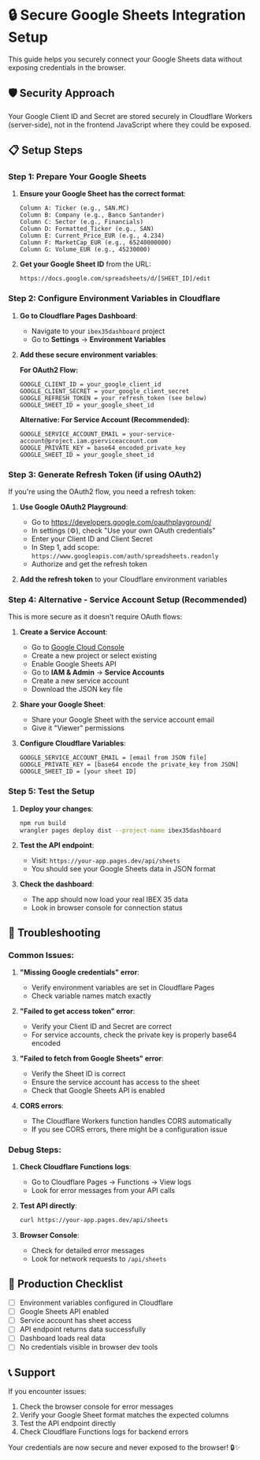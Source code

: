 # 🔒 Secure Google Sheets Integration Setup

This guide helps you securely connect your Google Sheets data without exposing credentials in the browser.

## 🛡️ Security Approach

Your Google Client ID and Secret are stored securely in Cloudflare Workers (server-side), not in the frontend JavaScript where they could be exposed.

## 📋 Setup Steps

### Step 1: Prepare Your Google Sheets

1. **Ensure your Google Sheet has the correct format**:
   ```
   Column A: Ticker (e.g., SAN.MC)
   Column B: Company (e.g., Banco Santander)
   Column C: Sector (e.g., Financials)
   Column D: Formatted_Ticker (e.g., SAN)
   Column E: Current_Price_EUR (e.g., 4.234)
   Column F: MarketCap_EUR (e.g., 65240000000)
   Column G: Volume_EUR (e.g., 45230000)
   ```

2. **Get your Google Sheet ID** from the URL:
   ```
   https://docs.google.com/spreadsheets/d/[SHEET_ID]/edit
   ```

### Step 2: Configure Environment Variables in Cloudflare

1. **Go to Cloudflare Pages Dashboard**:
   - Navigate to your `ibex35dashboard` project
   - Go to **Settings** → **Environment Variables**

2. **Add these secure environment variables**:

   **For OAuth2 Flow:**
   ```
   GOOGLE_CLIENT_ID = your_google_client_id
   GOOGLE_CLIENT_SECRET = your_google_client_secret
   GOOGLE_REFRESH_TOKEN = your_refresh_token (see below)
   GOOGLE_SHEET_ID = your_google_sheet_id
   ```

   **Alternative: For Service Account (Recommended):**
   ```
   GOOGLE_SERVICE_ACCOUNT_EMAIL = your-service-account@project.iam.gserviceaccount.com
   GOOGLE_PRIVATE_KEY = base64_encoded_private_key
   GOOGLE_SHEET_ID = your_google_sheet_id
   ```

### Step 3: Generate Refresh Token (if using OAuth2)

If you're using the OAuth2 flow, you need a refresh token:

1. **Use Google OAuth2 Playground**:
   - Go to https://developers.google.com/oauthplayground/
   - In settings (⚙️), check "Use your own OAuth credentials"
   - Enter your Client ID and Client Secret
   - In Step 1, add scope: `https://www.googleapis.com/auth/spreadsheets.readonly`
   - Authorize and get the refresh token

2. **Add the refresh token** to your Cloudflare environment variables

### Step 4: Alternative - Service Account Setup (Recommended)

This is more secure as it doesn't require OAuth flows:

1. **Create a Service Account**:
   - Go to [Google Cloud Console](https://console.cloud.google.com/)
   - Create a new project or select existing
   - Enable Google Sheets API
   - Go to **IAM & Admin** → **Service Accounts**
   - Create a new service account
   - Download the JSON key file

2. **Share your Google Sheet**:
   - Share your Google Sheet with the service account email
   - Give it "Viewer" permissions

3. **Configure Cloudflare Variables**:
   ```
   GOOGLE_SERVICE_ACCOUNT_EMAIL = [email from JSON file]
   GOOGLE_PRIVATE_KEY = [base64 encode the private_key from JSON]
   GOOGLE_SHEET_ID = [your sheet ID]
   ```

### Step 5: Test the Setup

1. **Deploy your changes**:
   ```bash
   npm run build
   wrangler pages deploy dist --project-name ibex35dashboard
   ```

2. **Test the API endpoint**:
   - Visit: `https://your-app.pages.dev/api/sheets`
   - You should see your Google Sheets data in JSON format

3. **Check the dashboard**:
   - The app should now load your real IBEX 35 data
   - Look in browser console for connection status

## 🔧 Troubleshooting

### Common Issues:

1. **"Missing Google credentials" error**:
   - Verify environment variables are set in Cloudflare Pages
   - Check variable names match exactly

2. **"Failed to get access token" error**:
   - Verify your Client ID and Secret are correct
   - For service accounts, check the private key is properly base64 encoded

3. **"Failed to fetch from Google Sheets" error**:
   - Verify the Sheet ID is correct
   - Ensure the service account has access to the sheet
   - Check that Google Sheets API is enabled

4. **CORS errors**:
   - The Cloudflare Workers function handles CORS automatically
   - If you see CORS errors, there might be a configuration issue

### Debug Steps:

1. **Check Cloudflare Functions logs**:
   - Go to Cloudflare Pages → Functions → View logs
   - Look for error messages from your API calls

2. **Test API directly**:
   ```bash
   curl https://your-app.pages.dev/api/sheets
   ```

3. **Browser Console**:
   - Check for detailed error messages
   - Look for network requests to `/api/sheets`

## 🚀 Production Checklist

- [ ] Environment variables configured in Cloudflare
- [ ] Google Sheets API enabled
- [ ] Service account has sheet access
- [ ] API endpoint returns data successfully
- [ ] Dashboard loads real data
- [ ] No credentials visible in browser dev tools

## 📞 Support

If you encounter issues:

1. Check the browser console for error messages
2. Verify your Google Sheet format matches the expected columns
3. Test the API endpoint directly
4. Check Cloudflare Functions logs for backend errors

Your credentials are now secure and never exposed to the browser! 🔒✨